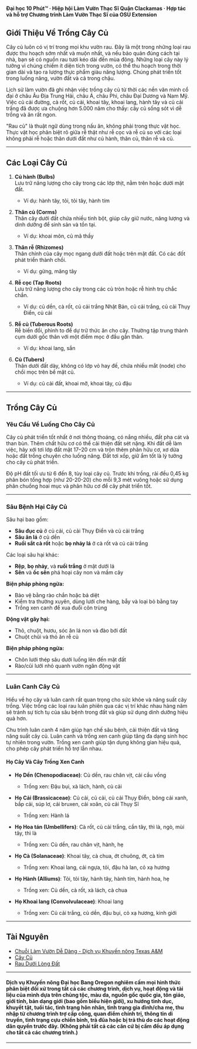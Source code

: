 #### Đại học 10 Phút™ · Hiệp hội Làm Vườn Thạc Sĩ Quận Clackamas · Hợp tác và hỗ trợ Chương trình Làm Vườn Thạc Sĩ của OSU Extension

## Giới Thiệu Về Trồng Cây Củ

Cây củ luôn có vị trí trong mọi khu vườn rau. Đây là một trong những loại rau được thu hoạch sớm nhất và muộn nhất, và nếu bảo quản đúng cách tại nhà, bạn sẽ có nguồn rau tươi kéo dài đến mùa đông. Những loại cây này lý tưởng vì chúng chiếm ít diện tích trong vườn, có thể thu hoạch trong thời gian dài và tạo ra lượng thực phẩm giàu năng lượng. Chúng phát triển tốt trong luống nâng, vườn đất và cả trong chậu.

Lịch sử làm vườn đã ghi nhận việc trồng cây củ từ thời các nền văn minh cổ đại ở châu Âu Địa Trung Hải, châu Á, châu Phi, châu Đại Dương và Nam Mỹ. Việc củ cải đường, cà rốt, củ cải, khoai tây, khoai lang, hành tây và củ cải trắng đã được ưa chuộng hơn 5.000 năm cho thấy: cây củ sống sót vì dễ trồng và ăn rất ngon.

"Rau củ" là thuật ngữ dùng trong nấu ăn, không phải trong thực vật học. Thực vật học phân biệt rõ giữa rễ thật như rễ cọc và rễ củ so với các loại không phải rễ hoặc thân dưới đất như củ hành, thân củ, thân rễ và củ.

---

## Các Loại Cây Củ

1. **Củ hành (Bulbs)**  
   Lưu trữ năng lượng cho cây trong các lớp thịt, nằm trên hoặc dưới mặt đất.  
   - Ví dụ: hành tây, tỏi, tỏi tây, hành tím

2. **Thân củ (Corms)**  
   Thân cây dưới đất chứa nhiều tinh bột, giúp cây giữ nước, năng lượng và dinh dưỡng để sinh sản và tồn tại.  
   - Ví dụ: khoai môn, củ mã thầy

3. **Thân rễ (Rhizomes)**  
   Thân chính của cây mọc ngang dưới đất hoặc trên mặt đất. Có các đốt phát triển thành chồi.  
   - Ví dụ: gừng, măng tây

4. **Rễ cọc (Tap Roots)**  
   Lưu trữ năng lượng cho cây trong các củ tròn hoặc rễ hình trụ chắc chắn.  
   - Ví dụ: củ dền, cà rốt, củ cải trắng Nhật Bản, củ cải trắng, củ cải Thụy Điển, củ cải

5. **Rễ củ (Tuberous Roots)**  
   Rễ biến đổi, phình to để dự trữ thức ăn cho cây. Thường tập trung thành cụm dưới gốc thân với một điểm mọc ở đầu gần thân.  
   - Ví dụ: khoai lang, sắn

6. **Củ (Tubers)**  
   Thân dưới đất dày, không có lớp vỏ hay đế, chứa nhiều mắt (node) cho chồi mọc trên bề mặt củ.  
   - Ví dụ: củ cải đất, khoai mỡ, khoai tây, củ đậu

---

## Trồng Cây Củ

### Yêu Cầu Về Luống Cho Cây Củ

Cây củ phát triển tốt nhất ở nơi thông thoáng, có nắng nhiều, đất pha cát và than bùn. Thêm chất hữu cơ có thể cải thiện đất sét nặng. Khi đất dễ làm việc, hãy xới tơi lớp đất mặt 17–20 cm và trộn thêm phân hữu cơ, xơ dừa hoặc đất trồng chuyên cho luống nâng. Đất tơi xốp, giữ ẩm tốt là lý tưởng cho cây củ phát triển.

Độ pH đất tối ưu từ 6 đến 8, tùy loại cây củ. Trước khi trồng, rải đều 0,45 kg phân bón tổng hợp (như 20-20-20) cho mỗi 9,3 mét vuông hoặc sử dụng phân chuồng hoai mục và phân hữu cơ để cây phát triển tốt.

---

### Sâu Bệnh Hại Cây Củ

Sâu hại bao gồm:
- **Sâu đục củ** ở củ cải, củ cải Thụy Điển và củ cải trắng
- **Sâu ăn lá** ở củ dền
- **Ruồi sắt cà rốt** hoặc **bọ nhảy lá** ở cà rốt và củ cải trắng

Các loại sâu hại khác:
- **Rệp**, **bọ nhảy**, và **ruồi trắng** ở mặt dưới lá
- **Sên** và **ốc sên** phá hoại cây non và mầm cây

**Biện pháp phòng ngừa:**
- Bảo vệ bằng rào chắn hoặc bả diệt
- Kiểm tra thường xuyên, dùng lưới che hàng, bẫy và loại bỏ bằng tay
- Trồng xen canh để xua đuổi côn trùng

**Động vật gây hại:**
- Thỏ, chuột, hươu, sóc ăn lá non và đào bới đất
- Chuột chũi và thỏ ăn rễ củ

**Biện pháp phòng ngừa:**
- Chôn lưới thép sâu dưới luống lên đến mặt đất
- Rào/cũi lưới nhỏ quanh vườn ngăn động vật

---

### Luân Canh Cây Củ

Hiểu về họ cây và luân canh rất quan trọng cho sức khỏe và năng suất cây trồng. Việc trồng các loại rau luân phiên qua các vị trí khác nhau hàng năm sẽ tránh sự tích tụ của sâu bệnh trong đất và giúp sử dụng dinh dưỡng hiệu quả hơn.

Chu trình luân canh 4 năm giúp hạn chế sâu bệnh, cải thiện đất và tăng năng suất cây củ. Luân canh và trồng xen canh giúp tăng đa dạng sinh học tự nhiên trong vườn. Trồng xen canh giúp tận dụng không gian hiệu quả, cho phép cây phát triển hỗ trợ lẫn nhau.

#### Họ Cây Và Cây Trồng Xen Canh

- **Họ Dền (Chenopodiaceae)**: Củ dền, rau chân vịt, cải cầu vồng  
  - Trồng xen: Đậu bụi, xà lách, hành, củ cải

- **Họ Cải (Brassicaceae)**: Củ cải, củ cải, củ cải Thụy Điển, bông cải xanh, bắp cải, súp lơ, cải bruxen, cải xoăn, củ cải Thụy Sĩ  
  - Trồng xen: Hành lá

- **Họ Hoa tán (Umbellifers)**: Cà rốt, củ cải trắng, cần tây, thì là, ngò, mùi tây, thì là  
  - Trồng xen: Củ dền, rau chân vịt, hành, hẹ

- **Họ Cà (Solanaceae)**: Khoai tây, cà chua, ớt chuông, ớt, cà tím  
  - Trồng xen: Khoai lang, cải ngựa, tỏi, đậu hà lan, cỏ xạ hương

- **Họ Hành (Alliums)**: Tỏi, tỏi tây, hành tây, hành tím, hành hoa, hẹ  
  - Trồng xen: Củ dền, cà rốt, xà lách, cà chua

- **Họ Khoai lang (Convolvulaceae)**: Khoai lang  
  - Trồng xen: Củ cải trắng, củ dền, đậu bụi, cỏ xạ hương, kinh giới

---

## Tài Nguyên

- [Chuỗi Làm Vườn Dễ Dàng - Dịch vụ Khuyến nông Texas A&M](https://aggie-horticulture.tamu.edu/vegetable/easy-gardening-series/)
- [Cây Củ](https://ag.umass.edu/sites/ag.umass.edu/files/fact-sheets/pdf/root_crops.pdf)
- [Rau Dưới Lòng Đất](https://washingtoncountymastergardeners.org/wp-content/uploads/2024/04/Root-Crops-Vegetable-Underground.pdf)

---

#### Dịch vụ Khuyến nông Đại học Bang Oregon nghiêm cấm mọi hình thức phân biệt đối xử trong tất cả các chương trình, dịch vụ, hoạt động và tài liệu của mình dựa trên chủng tộc, màu da, nguồn gốc quốc gia, tôn giáo, giới tính, bản dạng giới (bao gồm biểu hiện giới), xu hướng tình dục, khuyết tật, tuổi tác, tình trạng hôn nhân, tình trạng gia đình/cha mẹ, thu nhập từ chương trình trợ cấp công, quan điểm chính trị, thông tin di truyền, tình trạng cựu chiến binh, trả đũa hoặc bị trả thù do các hoạt động dân quyền trước đây. (Không phải tất cả các căn cứ bị cấm đều áp dụng cho tất cả các chương trình.)
---